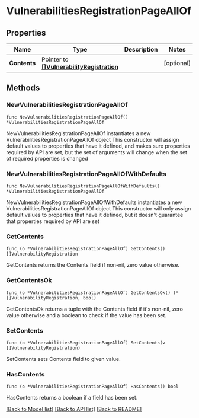 # VulnerabilitiesRegistrationPageAllOf

## Properties

Name | Type | Description | Notes
------------ | ------------- | ------------- | -------------
**Contents** | Pointer to [**[]VulnerabilityRegistration**](VulnerabilityRegistration.md) |  | [optional] 

## Methods

### NewVulnerabilitiesRegistrationPageAllOf

`func NewVulnerabilitiesRegistrationPageAllOf() *VulnerabilitiesRegistrationPageAllOf`

NewVulnerabilitiesRegistrationPageAllOf instantiates a new VulnerabilitiesRegistrationPageAllOf object
This constructor will assign default values to properties that have it defined,
and makes sure properties required by API are set, but the set of arguments
will change when the set of required properties is changed

### NewVulnerabilitiesRegistrationPageAllOfWithDefaults

`func NewVulnerabilitiesRegistrationPageAllOfWithDefaults() *VulnerabilitiesRegistrationPageAllOf`

NewVulnerabilitiesRegistrationPageAllOfWithDefaults instantiates a new VulnerabilitiesRegistrationPageAllOf object
This constructor will only assign default values to properties that have it defined,
but it doesn't guarantee that properties required by API are set

### GetContents

`func (o *VulnerabilitiesRegistrationPageAllOf) GetContents() []VulnerabilityRegistration`

GetContents returns the Contents field if non-nil, zero value otherwise.

### GetContentsOk

`func (o *VulnerabilitiesRegistrationPageAllOf) GetContentsOk() (*[]VulnerabilityRegistration, bool)`

GetContentsOk returns a tuple with the Contents field if it's non-nil, zero value otherwise
and a boolean to check if the value has been set.

### SetContents

`func (o *VulnerabilitiesRegistrationPageAllOf) SetContents(v []VulnerabilityRegistration)`

SetContents sets Contents field to given value.

### HasContents

`func (o *VulnerabilitiesRegistrationPageAllOf) HasContents() bool`

HasContents returns a boolean if a field has been set.


[[Back to Model list]](../README.md#documentation-for-models) [[Back to API list]](../README.md#documentation-for-api-endpoints) [[Back to README]](../README.md)


